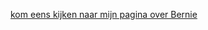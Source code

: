 [kom eens kijken naar mijn pagina over Bernie](https://vandenheuveljeroen.github.io/starting-web-development/. )
